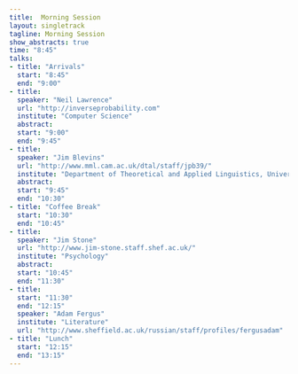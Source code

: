 ```yaml
---
title:  Morning Session
layout: singletrack
tagline: Morning Session
show_abstracts: true
time: "8:45"
talks:
- title: "Arrivals"
  start: "8:45"
  end: "9:00"
- title:
  speaker: "Neil Lawrence"
  url: "http://inverseprobability.com"
  institute: "Computer Science"
  abstract: 
  start: "9:00"
  end: "9:45"
- title:
  speaker: "Jim Blevins"
  url: "http://www.mml.cam.ac.uk/dtal/staff/jpb39/"
  institute: "Department of Theoretical and Applied Linguistics, University of Cambridge"
  abstract: 
  start: "9:45"
  end: "10:30"
- title: "Coffee Break"
  start: "10:30"
  end: "10:45"
- title:
  speaker: "Jim Stone"
  url: "http://www.jim-stone.staff.shef.ac.uk/"
  institute: "Psychology"
  abstract: 
  start: "10:45"
  end: "11:30"
- title:
  start: "11:30"
  end: "12:15"
  speaker: "Adam Fergus"
  institute: "Literature"
  url: "http://www.sheffield.ac.uk/russian/staff/profiles/fergusadam"
- title: "Lunch"
  start: "12:15"
  end: "13:15"
---
```



